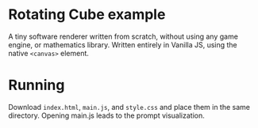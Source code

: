 # Rotating Cube example
A tiny software renderer written from scratch, without using any game engine, or mathematics library. 
Written entirely in Vanilla JS, using the native `<canvas>` element.


# Running
Download `index.html`, `main.js`, and `style.css` and place them in the same directory.
Opening main.js leads to the prompt visualization.
